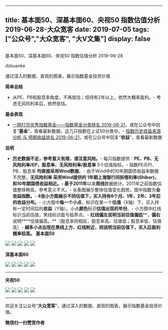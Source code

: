 
---
title:   基本面50、深基本面60、央视50 指数估值分析 2019-06-28-大众宽客
date: 2019-07-05
tags: ["公众号","大众宽客", "大V文集"]
display: false
---


## 



基本面50、深基本面60、央视50 指数估值分析 2019-06-28




dzkuanke




通过深入的数据、直观的图表，展示指数基金投资价值


**简单总结**
- 从PE、PB和股息率角度，不再低估；但持有2年以上，依然大概率盈利。- 考虑无风险利率后，依然低估。


**基金表现**
- [一网打尽优秀指数基金——指数基金分类排名 2019-06-21](http://mp.weixin.qq.com/s?__biz=MzAwMTc1MDcwNw==&amp;mid=2648274742&amp;idx=1&amp;sn=36f8c7196770874b5eb952fb265f4c1f&amp;chksm=82f934eab58ebdfc35c530d0165c8b04e5cd51f5187f2a3a5585399237e314b53ef14f0f1eaf&amp;scene=21#wechat_redirect)，或在公众号中回复“**基金**”，查看最新数据。这几只指数在上证50分类中。- [指数历史收益来源分析 与 预期收益排名 2019-06-21](http://mp.weixin.qq.com/s?__biz=MzAwMTc1MDcwNw==&amp;mid=2648274722&amp;idx=1&amp;sn=7b8a84659f8aabf3db11b48d63753a8d&amp;chksm=82f934feb58ebde863d53df677c633030698303f550931ead20a49b96ca0aeec723c4b693526&amp;scene=21#wechat_redirect)，或在公众号中回复“**收益**”，查看最新数据


**说明**
- **历史数据不足，参考意义有限，请注意风险。**- 每只指数提供：**PE、PB、无风险利率/EP、股息率、无风险利率/股息率**&nbsp;5个估值指标。- 指数PE(EP)、PB、股息率&nbsp;**均直接采用Wind数据**。- 由于Wind中的10年期国债收益率数据不完整，**无风险利率&nbsp;**采用Wind提供的&nbsp;**1年期上海银行间拆借利率(Shibor)**，和10年期国债收益相近。- 基于**2011年**以来**周线**数据统计。2011年之前指数估值整体畸高，参考意义不大。- 长条图展示整体估值变化趋势。图中指数为**全收益指数。**- **4张小方图展示不同估值下，买入持有6个月、1年、2年、3年后的收益分布。**- 小方图中**每一个小点**，标识在某一个**估值**（X轴）下，买入持有一定时间后的**收益**（Y轴）。小点**颜色**标识**估值出现的年份**。- 小方图中红线标识当前估值，黑线标识盈亏临界点。- **红线偏左****说明当前****估值偏低****，****偏右****说明****估值偏高。**（股息率则相反，股息率高、估值低；股息率低、估值高）- **越多小点出现在黑线上方、红线附近，则说明当前估值下，买入后盈利概率较高。**
**基本面50**

<img class="rich_pages" data-ratio="1.1217472118959109" data-s="300,640" src="https://mmbiz.qpic.cn/mmbiz_png/PKw3FQPmhIiasGgZFpbfiaaeLApjDASjz1ZWibxS0PkyIT6lJgjxyKvGHIClOSHSPddjF10icJuB7xQiaWo4GPia6sgQ/640?wx_fmt=png" data-type="png" data-w="1076" style=""/>

<img class="rich_pages" data-ratio="1.1217472118959109" data-s="300,640" src="https://mmbiz.qpic.cn/mmbiz_png/PKw3FQPmhIiasGgZFpbfiaaeLApjDASjz1pdNWdBiaD88SBjVgpJPCqtd4RopsdQ4opDyiaF3QXhicwTz9BHNXBRzFA/640?wx_fmt=png" data-type="png" data-w="1076" style=""/>

<img class="rich_pages" data-ratio="1.1236059479553904" data-s="300,640" src="https://mmbiz.qpic.cn/mmbiz_png/PKw3FQPmhIiasGgZFpbfiaaeLApjDASjz1Uiatr60v6BFLeHTicU9nvvklKmwOCt2IXKccQQwjQPTiaEbv3AtZpVp4w/640?wx_fmt=png" data-type="png" data-w="1076" style=""/>

<img class="rich_pages" data-ratio="1.1236059479553904" data-s="300,640" src="https://mmbiz.qpic.cn/mmbiz_png/PKw3FQPmhIiasGgZFpbfiaaeLApjDASjz18W0vHlKEicQ03DczicCWmqLM2RDibdlyRDLicicCcf6ia62Z0xeDGq6CKMUQ/640?wx_fmt=png" data-type="png" data-w="1076" style=""/>

<img class="rich_pages" data-ratio="1.1236059479553904" data-s="300,640" src="https://mmbiz.qpic.cn/mmbiz_png/PKw3FQPmhIiasGgZFpbfiaaeLApjDASjz11xTHlcoXTdlZcFfeynwZHTs9icb7qibQ76lNx3C9YGibI2RotQCsBefEQ/640?wx_fmt=png" data-type="png" data-w="1076" style=""/>



**深基本面60**

<img class="rich_pages" data-ratio="1.1217472118959109" data-s="300,640" src="https://mmbiz.qpic.cn/mmbiz_png/PKw3FQPmhIiasGgZFpbfiaaeLApjDASjz1Mxwf6KAV4y4JjtvvddtlGCbY1WfEnJGbewOcJOCGVpEtsGdk8GHMuw/640?wx_fmt=png" data-type="png" data-w="1076" style=""/>

<img class="rich_pages" data-ratio="1.1217472118959109" data-s="300,640" src="https://mmbiz.qpic.cn/mmbiz_png/PKw3FQPmhIiasGgZFpbfiaaeLApjDASjz1icSXU62qzUG6I6oR5ToqMBQ9pat4RKEP4NwticU2w8JyhGP6bQUVr9kg/640?wx_fmt=png" data-type="png" data-w="1076" style=""/>

<img class="rich_pages" data-ratio="1.1236059479553904" data-s="300,640" src="https://mmbiz.qpic.cn/mmbiz_png/PKw3FQPmhIiasGgZFpbfiaaeLApjDASjz19D7b5Ricmh0kR47Wib2z1TuEsDWe0PUqNXrAmib5vyUJBtlUD2kXQMnicA/640?wx_fmt=png" data-type="png" data-w="1076" style=""/>

<img class="rich_pages" data-ratio="1.1236059479553904" data-s="300,640" src="https://mmbiz.qpic.cn/mmbiz_png/PKw3FQPmhIiasGgZFpbfiaaeLApjDASjz179a2w6gSN68gQLmjcyx0qOsk4wDaibDBicutSViaIVNmX14vVz70TAWjQ/640?wx_fmt=png" data-type="png" data-w="1076" style=""/>

<img class="rich_pages" data-ratio="1.1236059479553904" data-s="300,640" src="https://mmbiz.qpic.cn/mmbiz_png/PKw3FQPmhIiasGgZFpbfiaaeLApjDASjz1Pcw7bGddiaMjtiaanEcwR79Kyhz86Obiad6wEgZggz7xHDAkzp4hnWB1w/640?wx_fmt=png" data-type="png" data-w="1076" style=""/>

****

**央视50**

<img class="rich_pages" data-ratio="1.1217472118959109" data-s="300,640" src="https://mmbiz.qpic.cn/mmbiz_png/PKw3FQPmhIiasGgZFpbfiaaeLApjDASjz1mCJYB9DPSsicN2ibCcIkzbsyB6MzjIuZERVhleku1bKDUZOugXVJS9Yw/640?wx_fmt=png" data-type="png" data-w="1076" style=""/>

<img class="rich_pages" data-ratio="1.1217472118959109" data-s="300,640" src="https://mmbiz.qpic.cn/mmbiz_png/PKw3FQPmhIiasGgZFpbfiaaeLApjDASjz11GYZE19viaIg1iarty0GriasXibjS0nBtte5KFibWHndTxiaXRdicicv1eTcGg/640?wx_fmt=png" data-type="png" data-w="1076" style=""/>

<img class="rich_pages" data-ratio="1.1236059479553904" data-s="300,640" src="https://mmbiz.qpic.cn/mmbiz_png/PKw3FQPmhIiasGgZFpbfiaaeLApjDASjz1mlDkuPYYXChBOcucuQicYrmkNNqoQvFlDrbTIa3C1S9KQZ63jXc4viaQ/640?wx_fmt=png" data-type="png" data-w="1076" style=""/>

<img class="rich_pages" data-ratio="1.1236059479553904" data-s="300,640" src="https://mmbiz.qpic.cn/mmbiz_png/PKw3FQPmhIiasGgZFpbfiaaeLApjDASjz1mbl8pAibY84zsCUsUWib95OylVhQW85P92icMJA69ZMoHWtEXjzWyGOfg/640?wx_fmt=png" data-type="png" data-w="1076" style=""/>

<img class="rich_pages" data-ratio="1.1236059479553904" data-s="300,640" src="https://mmbiz.qpic.cn/mmbiz_png/PKw3FQPmhIiasGgZFpbfiaaeLApjDASjz18ia0Vp3FWsdhyxZHyFIAE90QzTicqP09sZf3DNv95ibicHN3Za0voHeheg/640?wx_fmt=png" data-type="png" data-w="1076" style=""/>

****

欢迎关注公众号“**大众宽客**”，通过深入的数据、直观的图表，展示指数基金投资价值。


**微信扫一扫赞赏作者**













